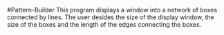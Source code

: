 #Pattern-Builder
This program displays a window into a network of boxes connected by lines. 
The user desides the size of the display window, the size of the boxes and the length of the edges connecting the boxes.
